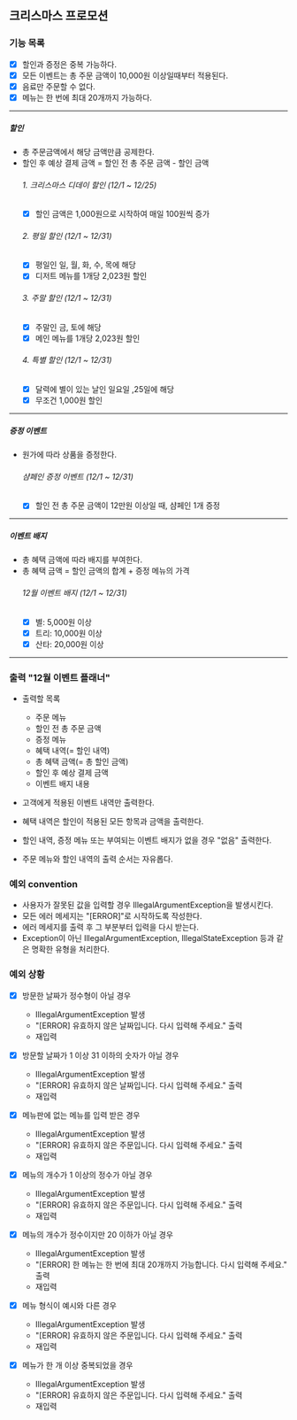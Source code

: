 ## 크리스마스 프로모션

### 기능 목록
- [x] 할인과 증정은 중복 가능하다.
- [x] 모든 이벤트는 총 주문 금액이 10,000원 이상일때부터 적용된다.
- [x] 음료만 주문할 수 없다.
- [x] 메뉴는 한 번에 최대 20개까지 가능하다.

---

##### 할인
- 총 주문금액에서 해당 금액만큼 공제한다.
- 할인 후 예상 결제 금액 = 할인 전 총 주문 금액 - 할인 금액
  ###### 1. 크리스마스 디데이 할인 (12/1 ~ 12/25)
    - [x] 할인 금액은 1,000원으로 시작하여 매일 100원씩 증가
  ###### 2. 평일 할인 (12/1 ~ 12/31)
    - [x] 평일인 일, 월, 화, 수, 목에 해당
    - [x] 디저트 메뉴를 1개당 2,023원 할인
  ###### 3. 주말 할인 (12/1 ~ 12/31)
    - [x] 주말인 금, 토에 해당
    - [x] 메인 메뉴를 1개당 2,023원 할인
  ###### 4. 특별 할인 (12/1 ~ 12/31)
    - [x] 달력에 별이 있는 날인 일요일 ,25일에 해당
    - [x] 무조건 1,000원 할인

---

##### 증정 이벤트
- 원가에 따라 상품을 증정한다.
  ###### 샴페인 증정 이벤트 (12/1 ~ 12/31)
    - [x] 할인 전 총 주문 금액이 12만원 이상일 때, 샴페인 1개 증정

---

##### 이벤트 배지
- 총 혜택 금액에 따라 배지를 부여한다.
- 총 혜택 금액 = 할인 금액의 합계 + 증정 메뉴의 가격
  ###### 12월 이벤트 배지 (12/1 ~ 12/31)
    - [x] 별: 5,000원 이상
    - [x] 트리: 10,000원 이상
    - [x] 산타: 20,000원 이상

---

### 출력 "12월 이벤트 플래너"
- 출력할 목록
    - 주문 메뉴
    - 할인 전 총 주문 금액
    - 증정 메뉴
    - 혜택 내역(= 할인 내역)
    - 총 혜택 금액(= 총 할인 금액)
    - 할인 후 예상 결제 금액
    - 이벤트 배지 내용

- 고객에게 적용된 이벤트 내역만 출력한다.
- 혜택 내역은 할인이 적용된 모든 항목과 금액을 출력한다.
- 할인 내역, 증정 메뉴 또는 부여되는 이벤트 배지가 없을 경우 "없음" 출력한다.
- 주문 메뉴와 할인 내역의 출력 순서는 자유롭다.

### 예외 convention
- 사용자가 잘못된 값을 입력할 경우 IllegalArgumentException을 발생시킨다.
- 모든 에러 메세지는 "[ERROR]"로 시작하도록 작성한다.
- 에러 메세지를 출력 후 그 부분부터 입력을 다시 받는다.
- Exception이 아닌 IllegalArgumentException, IllegalStateException 등과 같은 명확한 유형을 처리한다.

### 예외 상황
- [x] 방문한 날짜가 정수형이 아닐 경우
    - IllegalArgumentException 발생
    - "[ERROR] 유효하지 않은 날짜입니다. 다시 입력해 주세요." 출력
    - 재입력
- [x] 방문할 날짜가 1 이상 31 이하의 숫자가 아닐 경우
    - IllegalArgumentException 발생
    - "[ERROR] 유효하지 않은 날짜입니다. 다시 입력해 주세요." 출력
    - 재입력

- [x] 메뉴판에 없는 메뉴를 입력 받은 경우
    - IllegalArgumentException 발생
    - "[ERROR] 유효하지 않은 주문입니다. 다시 입력해 주세요." 출력
    - 재입력
- [x] 메뉴의 개수가 1 이상의 정수가 아닐 경우
    - IllegalArgumentException 발생
    - "[ERROR] 유효하지 않은 주문입니다. 다시 입력해 주세요." 출력
    - 재입력
- [x] 메뉴의 개수가 정수이지만 20 이하가 아닐 경우
    - IllegalArgumentException 발생
    - "[ERROR] 한 메뉴는 한 번에 최대 20개까지 가능합니다. 다시 입력해 주세요." 출력
    - 재입력
- [x] 메뉴 형식이 예시와 다른 경우
    - IllegalArgumentException 발생
    - "[ERROR] 유효하지 않은 주문입니다. 다시 입력해 주세요." 출력
    - 재입력
- [x] 메뉴가 한 개 이상 중복되었을 경우
    - IllegalArgumentException 발생
    - "[ERROR] 유효하지 않은 주문입니다. 다시 입력해 주세요." 출력
    - 재입력
